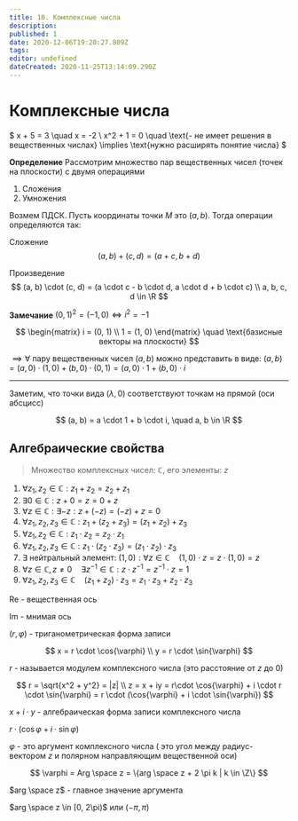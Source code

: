 ```yaml
---
title: 10. Комплексные числа
description: 
published: 1
date: 2020-12-06T19:20:27.809Z
tags: 
editor: undefined
dateCreated: 2020-11-25T13:14:09.290Z
---
```


# Комплексные числа

$
x + 5 = 3 \quad x = -2 \\
x^2 + 1 = 0 \quad \text{- не имеет решения в вещественных числах} \implies \text{нужно расширять понятие числа}
$

**Определение** Рассмотрим множество пар вещественных чисел (точек на плоскости) с двумя операциями

1) Сложения
2) Умножения

Возмем ПДСК. Пусть координаты точки $M$ это $(a, b)$. Тогда операции определяются так:

Сложение
$$
(a, b) + (c, d) = (a + c, b + d)
$$

Произведение
$$
(a, b) \cdot (c, d) = (a \cdot c - b \cdot d, a \cdot d + b \cdot c) \\
a, b, c, d \in \R
$$

**Замечание** $(0, 1)^2 = (-1, 0) \iff i^2 = -1$

$$
\begin{matrix}
i = (0, 1) \\
1 = (1, 0)
\end{matrix} \quad \text{базисные векторы на плоскости}
$$

$\implies \forall$ пару вещественных чисел $(a, b)$ можно представить в виде:
$(a, b) = (a, 0) \cdot (1, 0) + (b, 0) \cdot (0, 1) = (a, 0) \cdot 1 + (b, 0) \cdot i$

---

Заметим, что точки вида $(\lambda, 0)$ соответствуют точкам на прямой (оси абсцисс)

$$
(a, b) = a \cdot 1 + b \cdot i, \quad a, b \in \R
$$

## Алгебраические свойства

> Множество комплексных чисел: $\mathbb{C}$, его элементы: $z$

1. $\forall z_1, z_2 \in \mathbb{C}: z_1 + z_2 = z_2 + z_1$
2. $\exists 0 \in \mathbb{C}: z + 0 = z = 0 + z$
3. $\forall z \in \mathbb{C}: \exists -z: z + (-z) = (-z) + z = 0$
4. $\forall z_1, z_2, z_3 \in \mathbb{C}: z_1 + (z_2 + z_3) = (z_1 + z_2) + z_3$
5. $\forall z_1, z_2 \in \mathbb{C}: z_1 \cdot z_2 = z_2 \cdot z_1$
6. $\forall z_1, z_2, z_3 \in \mathbb{C}: z_1 \cdot (z_2 \cdot z_3) = (z_1 \cdot z_2) \cdot z_3$
7. $\exists$ нейтральный элемент: $(1, 0): \forall z \in \mathbb{C} \quad (1, 0) \cdot z = z \cdot (1, 0) = z$
8. $\forall z \in \mathbb{C}, z \not= 0 \quad \exists z^{-1} \in \mathbb{C}: z \cdot z^{-1} = z^{-1} \cdot z = 1$
9. $\forall z_1, z_2, z_3 \in \mathbb{C} \quad (z_1 + z_2) \cdot z_3 = z_1 \cdot z_3 + z_2 \cdot z_3$

Re - вещественная ось

Im - мнимая ось

$(r, \varphi)$ - триганометрическая форма записи

$$
x = r \cdot \cos{\varphi} \\
y = r \cdot \sin{\varphi}
$$

$r$ - называется модулем комплексного числа (это расстояние от $z$ до 0)

$$
r = \sqrt{x^2 + y^2} = |z| \\
z = x + iy = r\cdot \cos{\varphi} + i \cdot r \cdot \sin{\varphi} = r \cdot (\cos{\varphi} + i \cdot \sin{\varphi})
$$

$x + i \cdot y$ - алгебраическая форма записи комплексного числа 

$r \cdot (\cos{\varphi} + i \cdot \sin{\varphi})$

$\varphi$ - это аргумент комплексного числа ( это угол между радиус-вектором $z$ и полярном направляющим вещественной оси)

$$
\varphi = Arg \space z = \{arg \space z + 2 \pi k | k \in \Z\}
$$

$arg \space z$ - главное значение аргумента

$arg \space z \in [0, 2\pi)$ или $(-\pi, \pi)$
